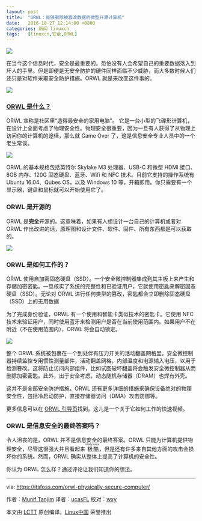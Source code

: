 ```yaml
---
layout: post
title:	"ORWL：能够删除被篡改数据的微型开源计算机"
date:	2016-10-27 12:14:00 +0800 
categories:	新闻 linuxcn 
tags:	[linuxcn,安全,ORWL]
---
```



![](/Asserts/Images//attachment/album/201610/27/121104vwsfh5x7lz9sfy5l.jpg)


在当今这个信息时代，安全是最重要的。恐怕没有人会希望自己的重要数据落入到坏人的手里。但是即便是无安全防护的硬件同样面临不少威胁，而大多数时候人们还只是对软件采取安全防护措施。ORWL 就是来改变这件事的。


![](/Asserts/Images//attachment/album/201610/27/121457lvmcpwjmcpqncjz5.jpg)


### [ORWL 是什么？](http://www.design-shift.com/orwl/)


ORWL 宣称是社区里“造得最安全的家用电脑”。 它是一台小型的飞碟形计算机，在设计上全面考虑了物理安全性。物理安全很重要，因为一旦有人获得了从物理上访问你的计算机的途径，那么就 Game Over 了，这是信息安全专业人员中的一个老生常谈。


![](/Asserts/Images//attachment/album/201610/27/121523fjjooyo6a1lha1jo.jpg)


ORWL 的基本规格包括英特尔 Skylake M3 处理器、USB-C 和微型 HDMI 接口、8GB 内存、120G 固态硬盘、蓝牙、Wifi 和 NFC 技术。目前它支持的操作系统有 Ubuntu 16.04、Qubes OS，以及 Windows 10 等，开箱即用。你只需要有一个显示器，键盘和鼠标就可以开始使用它了。


### ORWL 是开源的


ORWL 是**完全**开源的。这意味着，如果有人想设计一台自己的计算机或者对 ORWL 作出改进的话，原理图和设计文件、软件、固件、所有东西都是可以获取的。


![](/Asserts/Images//attachment/album/201610/27/121551kumk79m5yyf0x9xr.jpg)


### ORWL 是如何工作的？


ORWL 使用自加密固态硬盘（SSD）。一个安全微控制器集成到其主板上来产生和存储加密密匙。一旦核实了系统的完整性和已验证用户，它就使用密匙来解密固态硬盘（SSD）。无论对 ORWL 进行任何类型的篡改，密匙都会立即删除固态硬盘（SSD）上的无用数据


为了完成身份验证，ORWL 有一个使用和智能卡类似技术的密匙卡。它使用 NFC 技术来验证用户，同时使用蓝牙来检测用户是否在当前使用范围内。如果用户不在附近（不在使用范围内），ORWL 将会自动锁定。


![](/Asserts/Images//attachment/album/201610/27/121603cja07djjjaddlaaz.jpg)


整个 ORWL 系统被包裹在一个到处伴有压力开关的活动翻盖网格里。安全微控制器持续监控专用惯性测量部件，活动翻盖网格，内部温度和电源输入电压，以用于检测篡改。这将防止访问内部组件，比如试图破坏翻盖将会触发安全微控制器从而删除加密密匙。此外，出于安全考虑，动态随机存储器（DRAM）也焊有外壳。


这并不是全部安全防护措施，ORWL 还有更多详细的措施来确保设备绝对的物理安全性，包括冷启动防护，直接存储器访问（DMA）攻击防御等。


更多信息可以在 [ORWL 引导页](https://www.orwl.org/)找到。这儿是一个关于它如何工作的快速视频。







### ORWL 是信息安全的最终答案吗？


令人沮丧的是，ORWL 并不是信息安全的最终答案。ORWL 只能为计算机提供物理安全，尽管这很强大并且看起来<ruby> 极酷 <rp>  （ </rp> <rt>  totally ninja </rt> <rp>  ） </rp></ruby>，但是还有许多来自其他方面的攻击会损坏你的系统。然而，ORWL 确实从整体上提高了计算机的安全性。


你认为 ORWL 怎么样？通过评论让我们知道你的想法。




---


via: <https://itsfoss.com/orwl-physically-secure-computer/>


作者：[Munif Tanjim](https://itsfoss.com/author/munif/) 译者：[ucasFL](https://github.com/ucasFL) 校对：[wxy](https://github.com/wxy)


本文由 [LCTT](https://github.com/LCTT/TranslateProject) 原创编译，[Linux中国](https://linux.cn/) 荣誉推出
